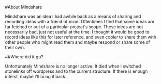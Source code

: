 #About Mindshare 

Mindshare was an idea I had awhile back as a means of sharing and recording ideas with a friend of mine. Oftentimes I find that some ideas are far fetched or out of a particular project's scope. These ideas are not necessarily bad, just not useful at the time. I thought it would be good to record ideas like this for later reference, and even cooler to share them with other people who might read them and maybe respond or share some of their own. 

##Where did it go?

Unfortunately Mindshare is no longer active. It died when I switched stonelinks off wordpress and to the current structure. If there is enough interst, maybe I'll bring it back.

